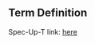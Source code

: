 ## Term Definition

Spec-Up-T link: <a href='https://weboftrust.github.io/WOT-terms/docs/glossary/designated-aliases'>here</a>
